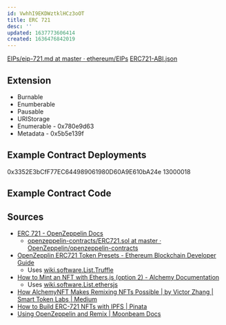 ```yaml
---
id: VwhhI9EKDWztklHCz3oOT
title: ERC 721
desc: ''
updated: 1637773606414
created: 1636476842019
---
```


[EIPs/eip-721.md at master · ethereum/EIPs](https://github.com/ethereum/EIPs/blob/master/EIPS/eip-721.md)
[ERC721-ABI.json](https://gist.github.com/olegabr/45d659bec5f068eb9d82af4d3f712a23)

## Extension

* Burnable
* Enumberable
* Pausable
* URIStorage
* Enumerable - 0x780e9d63
* Metadata   - 0x5b5e139f

## Example Contract Deployments

0x3352E3bCfF77EC644989061980D60A9E610bA24e    13000018

## Example Contract Code


## Sources

* [ERC 721 - OpenZeppelin Docs](https://docs.openzeppelin.com/contracts/2.x/api/token/erc721)
  * [openzeppelin-contracts/ERC721.sol at master · OpenZeppelin/openzeppelin-contracts](https://github.com/OpenZeppelin/openzeppelin-contracts/blob/master/contracts/token/ERC721/ERC721.sol#L29)
* [OpenZepplin ERC721 Token Presets - Ethereum Blockchain Developer Guide](https://ethereum-blockchain-developer.com/120-erc721-supply-chain-aisthisi/03-openzeppelin-erc721-token-preset/)
  * Uses [wiki.software.List.Truffle](../../Truffle.md)
* [How to Mint an NFT with Ethers.js (option 2) - Alchemy Documentation](https://docs.alchemy.com/alchemy/tutorials/how-to-create-an-nft/how-to-mint-an-nft-with-ethers)
  * Uses [wiki.software.List.ethersjs](../../ethersjs.md)
* [How AlchemyNFT Makes Remixing NFTs Possible | by Victor Zhang | Smart Token Labs | Medium](https://medium.com/alphawallet/how-alchemynft-makes-remixing-nfts-possible-a18bb9f63386)
* [How to Build ERC-721 NFTs with IPFS | Pinata](https://medium.com/pinata/how-to-build-erc-721-nfts-with-ipfs-e76a21d8f914)
* [Using OpenZeppelin and Remix | Moonbeam Docs](https://docs.moonbeam.network/builders/interact/oz-remix/)
